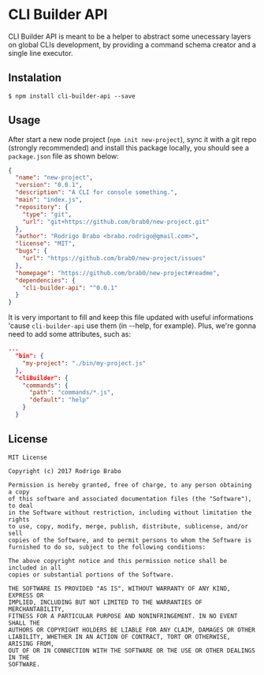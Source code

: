CLI Builder API
===============
CLI Builder API is meant to be a helper to abstract some unecessary layers on global CLIs development, by providing a command schema creator and a single line executor.

## Instalation
    $ npm install cli-builder-api --save

## Usage
After start a new node project (`npm init new-project`), sync it with a git repo (strongly recommended) and install this package locally, you should see a `package.json` file as shown below:

```json
{
  "name": "new-project",
  "version": "0.0.1",
  "description": "A CLI for console something.",
  "main": "index.js",
  "repository": {
    "type": "git",
    "url": "git+https://github.com/brab0/new-project.git"
  },
  "author": "Rodrigo Brabo <brabo.rodrigo@gmail.com>",
  "license": "MIT",
  "bugs": {
    "url": "https://github.com/brab0/new-project/issues"
  },
  "homepage": "https://github.com/brab0/new-project#readme",
  "dependencies": {
    "cli-builder-api": "^0.0.1"
  }
}
```
It is very important to fill and keep this file updated with useful informations 'cause `cli-builder-api` use them (in --help, for example). Plus, we're gonna need to add some attributes, such as:

```json
...
  "bin": {
    "my-project": "./bin/my-project.js"
  },
  "cliBuilder": {
    "commands": {
      "path": "commands/*.js",
      "default": "help"
    }
  }
```

## License
```
MIT License

Copyright (c) 2017 Rodrigo Brabo

Permission is hereby granted, free of charge, to any person obtaining a copy
of this software and associated documentation files (the "Software"), to deal
in the Software without restriction, including without limitation the rights
to use, copy, modify, merge, publish, distribute, sublicense, and/or sell
copies of the Software, and to permit persons to whom the Software is
furnished to do so, subject to the following conditions:

The above copyright notice and this permission notice shall be included in all
copies or substantial portions of the Software.

THE SOFTWARE IS PROVIDED "AS IS", WITHOUT WARRANTY OF ANY KIND, EXPRESS OR
IMPLIED, INCLUDING BUT NOT LIMITED TO THE WARRANTIES OF MERCHANTABILITY,
FITNESS FOR A PARTICULAR PURPOSE AND NONINFRINGEMENT. IN NO EVENT SHALL THE
AUTHORS OR COPYRIGHT HOLDERS BE LIABLE FOR ANY CLAIM, DAMAGES OR OTHER
LIABILITY, WHETHER IN AN ACTION OF CONTRACT, TORT OR OTHERWISE, ARISING FROM,
OUT OF OR IN CONNECTION WITH THE SOFTWARE OR THE USE OR OTHER DEALINGS IN THE
SOFTWARE.

```
